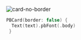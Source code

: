 ![card-no-border](https://github.com/powerhome/playbook-swift/assets/54749071/3f94ee5d-fe42-46b8-92bd-158999278740)

```swift
PBCard(border: false) {
  Text(text).pbFont(.body)
 }
```
